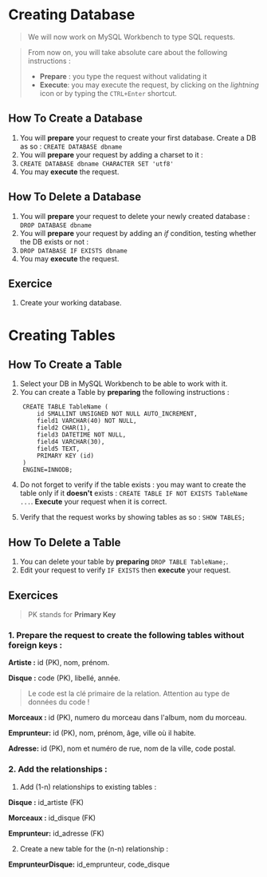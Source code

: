 # Creating Database
> We will now work on MySQL Workbench to type SQL requests.

> From now on, you will take absolute care about the following instructions :
> - **Prepare** : you type the request without validating it
> -  **Execute**: you may execute the request, by clicking on the *lightning* icon or by typing the `CTRL+Enter` shortcut.
	

## How To Create a Database

1. You will **prepare** your request to create your first database. Create a DB as so :
`CREATE DATABASE dbname`
2. You will **prepare** your request by adding a charset to it :
3. `CREATE DATABASE dbname CHARACTER SET 'utf8'`
4. You may **execute** the request.

## How To Delete a Database

1. You will **prepare** your request to delete your newly created database :
`DROP DATABASE dbname`
2. You will **prepare** your request by adding an *if* condition, testing whether the DB exists or not :
3. `DROP DATABASE IF EXISTS dbname`
4. You may **execute** the request.

## Exercice
1. Create your working database.

# Creating Tables

## How To Create a Table

1. Select your DB in MySQL Workbench to be able to work with it.
2. You can create a Table by **preparing** the following instructions :

```
    CREATE TABLE TableName (
        id SMALLINT UNSIGNED NOT NULL AUTO_INCREMENT,
        field1 VARCHAR(40) NOT NULL,
        field2 CHAR(1),
        field3 DATETIME NOT NULL,
        field4 VARCHAR(30),
        field5 TEXT,
        PRIMARY KEY (id)
    )
    ENGINE=INNODB;
```

4. Do not forget to verify if the table exists : you may want to create the table only if it **doesn't** exists : `CREATE TABLE IF NOT EXISTS TableName ...`. **Execute** your request when it is correct.

3. Verify that the request works by showing tables as so : `SHOW TABLES;`

## How To Delete a Table

1. You can delete your table by **preparing** `DROP TABLE TableName;`.
2. Edit your request to verify `IF EXISTS` then **execute** your request.


## Exercices
> PK stands for **Primary Key**
### 1. **Prepare** the request to create the following tables **without foreign keys** :

**Artiste :** id (PK), nom, prénom.

**Disque :** code (PK), libellé, année. 
> Le code est la clé primaire de la relation. Attention au type de données du code !

**Morceaux :**  id (PK), numero du morceau dans l'album, nom du morceau.

**Emprunteur:** id (PK), nom, prénom, âge, ville où il habite.

**Adresse:** id (PK), nom et numéro de rue, nom de la ville, code postal.

### 2. Add the relationships :

1. Add (1-n) relationships to existing tables :

**Disque :** id_artiste (FK)

**Morceaux :**  id_disque (FK)

**Emprunteur:** id_adresse (FK)

2. Create a new table for the (n-n) relationship :

**EmprunteurDisque:** id_emprunteur, code_disque
